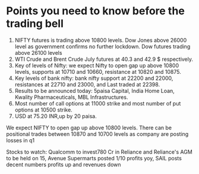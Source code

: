 # Points you need to know before the trading bell

1. NIFTY futures is trading above 10800 levels. Dow Jones above 26000 level as government confirms no further lockdown. Dow futures trading above 26100 levels
2. WTI Crude and Brent Crude July futures at 40.3 and 42.9 $ respectively. 
3. Key of levels of Nifty: we expect Nifty to open gap up above 10800 levels, supports at 10710 and 10660, resistance at 10820 and 10875.
4. Key levels of bank nifty: bank nifty support at 22200 and 22000, resistances at 22710 and 23000, and Last traded at 22398.
5. Results to be announced today: 5paisa Capital, India Home Loan, Kwality Pharmaceuticals, MBL Infrastructures.
6. Most number of call options at 11000 strike and most number of put options at 10500 strike.
7. USD at 75.20 INR,up by 20 paisa.

We expect NIFTY to open gap up above 10800 levels. There can be positional trades between 10870 and 10700 levels as company are posting losses in q1

Stocks to watch: Qualcomm to invest780 Cr in Reliance and Reliance's AGM to be held on 15, Avenue Supermarts posted 1/10 profits yoy, SAIL posts decent numbers profits up and revenues down
